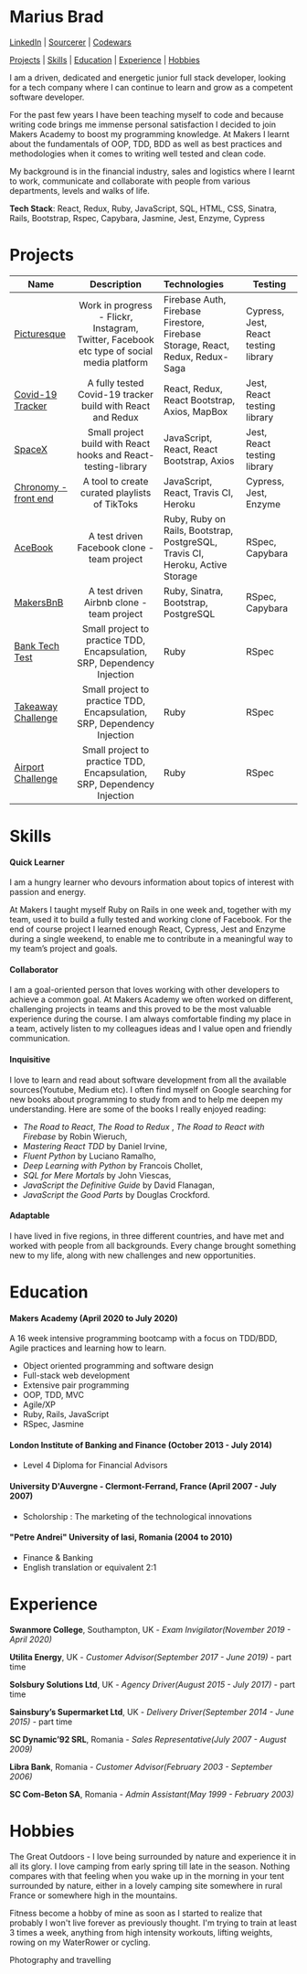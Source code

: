 # Marius Brad

[LinkedIn](https://www.linkedin.com/in/marius-brad-b11a611b1/) | [Sourcerer](https://sourcerer.io/mbrad26) | [Codewars](https://www.codewars.com/users/mbrad26)

[Projects](#Projects) | [Skills](#Skills) | [Education](#Education) | [Experience](#Experience) | [Hobbies](#Hobbies) 

I am a driven, dedicated and energetic junior full stack developer, looking for a tech company where I can continue to learn and grow as a competent software developer. 

For the past few years I have been teaching myself to code and because writing code brings me immense personal satisfaction I decided to join Makers Academy to boost my programming knowledge. At Makers I learnt about the fundamentals of OOP, TDD, BDD as well as best practices and methodologies when it comes to writing well tested and clean code. 

My background is in the financial industry, sales and logistics where I learnt to work, communicate and collaborate with people from various departments, levels and walks of life.

**Tech Stack**: React, Redux, Ruby, JavaScript, SQL, HTML, CSS, Sinatra, Rails, Bootstrap, Rspec, Capybara, Jasmine, Jest, Enzyme, Cypress


# Projects


| Name                       | Description                                                                   | Technologies                     |  Testing                           |
| -------------------------- |:-----------------------------------------------------------------------------:|:-------------------|-------------------|
| [Picturesque](https://github.com/mbrad26/picf) | Work in progress - Flickr, Instagram, Twitter, Facebook etc type of social media platform | Firebase Auth, Firebase Firestore, Firebase Storage, React, Redux, Redux-Saga | Cypress, Jest, React testing library    |
| [Covid-19 Tracker](https://github.com/mbrad26/covid19-tracker)  | A fully tested Covid-19 tracker build with React and Redux | React, Redux, React Bootstrap, Axios, MapBox  | Jest, React testing library |
| [SpaceX](https://github.com/mbrad26/react-practice)     | Small project build with React hooks and React-testing-library     | JavaScript, React, React Bootstrap, Axios  | Jest, React testing library    |
[Chronomy - front end](https://github.com/mbrad26/final-project-front-end)            | A tool to create curated playlists of TikToks  | JavaScript, React, Travis CI, Heroku        | Cypress, Jest, Enzyme       | 
| [AceBook](https://github.com/mbrad26/acebook-HoneyBunnies)      | A test driven Facebook clone - team project                | Ruby, Ruby on Rails, Bootstrap, PostgreSQL, Travis CI, Heroku, Active Storage           | RSpec, Capybara      |
| [MakersBnB](https://github.com/mbrad26/makersBnB)       | A test driven Airbnb clone - team project                                         | Ruby, Sinatra, Bootstrap, PostgreSQL           | RSpec, Capybara                    |
| [Bank Tech Test](https://github.com/mbrad26/bank-tech-test)            | Small project to practice TDD, Encapsulation, SRP, Dependency Injection  | Ruby         | RSpec       |   
| [Takeaway Challenge](https://github.com/mbrad26/takeaway-challenge)            | Small project to practice TDD, Encapsulation, SRP, Dependency Injection  | Ruby         | RSpec       | 
[Airport Challenge](https://github.com/mbrad26/airport_challenge_2)            | Small project to practice TDD, Encapsulation, SRP, Dependency Injection  | Ruby         | RSpec       | 


# Skills

#### Quick Learner
I am a hungry learner who devours information about topics of interest with passion and energy.

At Makers I taught myself Ruby on Rails in one week and, together with my team, used it to build a fully tested and working clone of Facebook. 
For the end of course project I learned enough React, Cypress, Jest and Enzyme during a single weekend, to enable me to contribute in a meaningful way to my team’s project and goals. 

#### Collaborator 

I am a goal-oriented person that loves working with other developers to achieve a common goal.
At Makers Academy we often worked on different, challenging projects in teams and this proved to be the most valuable experience during the course. I am always comfortable finding my place in a team, actively listen to my colleagues ideas and I value open and friendly communication.

#### Inquisitive 
I love to learn and read about software development from all the available sources(Youtube, Medium etc). I often find myself on Google searching for new books about programming  to study from and to help me deepen my understanding. Here are some of the books I really enjoyed reading:

- *The Road to React*, *The Road to Redux* , *The Road to React with Firebase*  by Robin Wieruch,
- *Mastering React TDD* by Daniel Irvine,
- *Fluent Python* by Luciano Ramalho,
- *Deep Learning with Python* by Francois Chollet,
- *SQL for Mere Mortals* by John Viescas,
- *JavaScript the Definitive Guide* by David Flanagan,
- *JavaScript the Good Parts* by Douglas Crockford.

#### Adaptable 
I have lived in five regions, in three different countries, and have met and worked with people from all backgrounds. Every change brought something new to my life, along with new challenges and new opportunities.


# Education

#### Makers Academy (April 2020 to July 2020)

A 16 week intensive programming bootcamp with a focus on TDD/BDD, Agile practices and learning how to learn.
- Object oriented programming and software design
- Full-stack web development
- Extensive pair programming
- OOP, TDD, MVC
- Agile/XP
- Ruby, Rails, JavaScript
- RSpec, Jasmine


#### London Institute of Banking and Finance (October 2013 - July 2014)
- Level 4 Diploma for Financial Advisors 


#### University D'Auvergne - Clermont-Ferrand, France (April 2007 - July 2007)
- Scholorship : The marketing of the technological innovations


#### "Petre Andrei" University of Iasi, Romania (2004 to 2010)

- Finance & Banking
- English translation or equivalent 2:1


# Experience

**Swanmore College**, Southampton, UK - *Exam Invigilator(November 2019 - April 2020)*

**Utilita Energy**, UK - *Customer Advisor(September 2017 - June 2019)* - part time

**Solsbury Solutions Ltd**, UK - *Agency Driver(August 2015 - July 2017)* - part time

**Sainsbury’s Supermarket Ltd**, UK - *Delivery Driver(September 2014 - June 2015)* - part time

**SC Dynamic’92 SRL**,  Romania - *Sales Representative(July 2007 - August 2009)*

**Libra Bank**,  Romania - *Customer Advisor(February 2003 - September 2006)*

**SC Com-Beton SA**,  Romania - *Admin Assistant(May 1999 - February 2003)*


# Hobbies

The Great Outdoors - I love being surrounded by nature and experience it in all its glory. I love camping from early spring till late in the season. Nothing compares with that feeling when you wake up in the morning in your tent surrounded by nature, either in a lovely camping site somewhere in rural France or somewhere high in the mountains.

Fitness become a hobby of mine as soon as I started to realize that probably I won't live forever as previously thought. I'm trying to train at least 3 times a week, anything from high intensity workouts, lifting weights, rowing on my WaterRower or cycling. 

Photography and travelling
